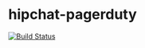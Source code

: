 # hipchat-pagerduty

[![Build Status](https://travis-ci.org/emartech/hipchat-pagerduty.svg?branch=master)](https://travis-ci.org/emartech/hipchat-pagerduty)
